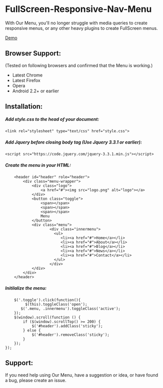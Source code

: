 # FullScreen-Responsive-Nav-Menu
With Our Menu, you'll no longer struggle with media queries to create responsive menus, or any other heavy plugins to create FullScreen menus.


[Demo](http://sam-94.github.io/)
## Browser Support:
(Tested on following browsers and confirmed that the Menu is working.)
* Latest Chrome
* Latest Firefox
* Opera
* Android 2.2+ or earlier
## Installation:

##### Add style.css to the head of your document:
```
<link rel="stylesheet" type="text/css" href="style.css"> 
```

##### Add Jquery before closing body tag (Use Jquery 3.3.1 or earlier):
```
<script src="https://code.jquery.com/jquery-3.3.1.min.js"></script>
```

##### Create the menu in your HTML:
```
	<header id="header" role="header">
		<div class="menu-wrapper">
			<div class="logo">
				<a href="#"><img src="logo.png" alt="logo"></a>
			</div>
			<button class="toggle">
				<span></span>
				<span></span>
				<span></span>
				Menu
			</button>
			<div class="menu">
			    	<div class="innermenu">
					  <ul>
					     <li><a href="#">Home</a></li>
					     <li><a href="#">About</a></li>
					     <li><a href="#">Blog</a></li>
					     <li><a href="#">News</a></li>
					     <li><a href="#">Contact</a></li>
					  </ul>
			    	</div>
			</div>
		</div>
	</header> 
```
##### Initilalize the menu:
```$(document).ready(function(){
    $('.toggle').click(function(){
    	 $(this).toggleClass('open');
       $('.menu, .innermenu').toggleClass('active');
    });
    $(window).scroll(function () {
        if ($(window).scrollTop() >= 200) {
            $('#header').addClass('sticky');
        } else {
            $('#header').removeClass('sticky');
        }
    });
});
```
## Support:
If you need help using Our Menu, have a suggestion or idea, or have found a bug, please create an issue.
